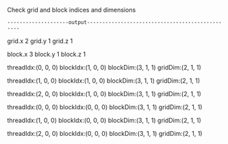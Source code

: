 Check grid and block indices and dimensions
	
	--------------------output------------------------------------------------
grid.x 2 grid.y 1 grid.z 1

block.x 3 block.y 1 block.z 1

threadIdx:(0, 0, 0) blockIdx:(1, 0, 0) blockDim:(3, 1, 1) gridDim:(2, 1, 1)	 

threadIdx:(1, 0, 0) blockIdx:(1, 0, 0) blockDim:(3, 1, 1) gridDim:(2, 1, 1)	  

threadIdx:(2, 0, 0) blockIdx:(1, 0, 0) blockDim:(3, 1, 1) gridDim:(2, 1, 1)	

threadIdx:(0, 0, 0) blockIdx:(0, 0, 0) blockDim:(3, 1, 1) gridDim:(2, 1, 1)	 

threadIdx:(1, 0, 0) blockIdx:(0, 0, 0) blockDim:(3, 1, 1) gridDim:(2, 1, 1)	 

threadIdx:(2, 0, 0) blockIdx:(0, 0, 0) blockDim:(3, 1, 1) gridDim:(2, 1, 1) 
 
